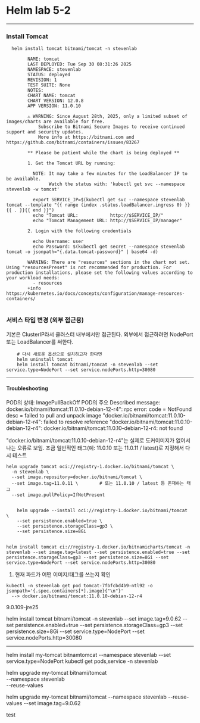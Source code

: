 
# Helm lab 5-2


-----

### Install Tomcat
```shell
  helm install tomcat bitnami/tomcat -n stevenlab
  
        NAME: tomcat
        LAST DEPLOYED: Tue Sep 30 08:31:26 2025
        NAMESPACE: stevenlab
        STATUS: deployed
        REVISION: 1
        TEST SUITE: None
        NOTES:
        CHART NAME: tomcat
        CHART VERSION: 12.0.8
        APP VERSION: 11.0.10
        
        ⚠ WARNING: Since August 28th, 2025, only a limited subset of images/charts are available for free.
            Subscribe to Bitnami Secure Images to receive continued support and security updates.
            More info at https://bitnami.com and https://github.com/bitnami/containers/issues/83267
        
        ** Please be patient while the chart is being deployed **
        
        1. Get the Tomcat URL by running:
        
          NOTE: It may take a few minutes for the LoadBalancer IP to be available.
                Watch the status with: 'kubectl get svc --namespace stevenlab -w tomcat'
        
          export SERVICE_IP=$(kubectl get svc --namespace stevenlab tomcat --template "{{ range (index .status.loadBalancer.ingress 0) }}{{ . }}{{ end }}")
          echo "Tomcat URL:            http://$SERVICE_IP/"
          echo "Tomcat Management URL: http://$SERVICE_IP/manager"
        
        2. Login with the following credentials
        
          echo Username: user
          echo Password: $(kubectl get secret --namespace stevenlab tomcat -o jsonpath="{.data.tomcat-password}" | base64 -d)
        
        WARNING: There are "resources" sections in the chart not set. Using "resourcesPreset" is not recommended for production. For production installations, please set the following values according to your workload needs:
          - resources
        +info https://kubernetes.io/docs/concepts/configuration/manage-resources-containers/
          
```

### 서비스 타입 변경 (외부 접근용)
기본은 ClusterIP라서 클러스터 내부에서만 접근된다. 외부에서 접근하려면 NodePort 또는 LoadBalancer를 써한다.
```shell
    # 다시 새로운 옵션으로 설치하고자 한다면
    helm uninstall tomcat
    helm install tomcat bitnami/tomcat -n stevenlab --set service.type=NodePort --set service.nodePorts.http=30080
```

-----
#### Troubleshooting
POD의 상태: ImagePullBackOff
POD의 주요 Described message: docker.io/bitnami/tomcat:11.0.10-debian-12-r4": rpc error: code = NotFound desc = failed to pull and unpack image "docker.io/bitnami/tomcat:11.0.10-debian-12-r4": failed to resolve reference "docker.io/bitnami/tomcat:11.0.10-debian-12-r4": docker.io/bitnami/tomcat:11.0.10-debian-12-r4: not found


"docker.io/bitnami/tomcat:11.0.10-debian-12-r4"는 실제로 도커이미지가 없어서 나는 오류로 보임.
조금 일반적인 태그(예: 11.0.10 또는 11.0.11 / latest)로 지정해서 다시 테스트
```shell
helm upgrade tomcat oci://registry-1.docker.io/bitnami/tomcat \
  -n stevenlab \
  --set image.repository=docker.io/bitnami/tomcat \
  --set image.tag=11.0.11 \        # 또는 11.0.10 / latest 등 존재하는 태그
  --set image.pullPolicy=IfNotPresent


    helm upgrade --install oci://registry-1.docker.io/bitnami/tomcat  \
    --set persistence.enabled=true \
    --set persistence.storageClass=gp3 \
    --set persistence.size=8Gi


helm install tomcat ci://registry-1.docker.io/bitnamicharts/tomcat -n stevenlab --set image.tag=latest --set persistence.enabled=true --set persistence.storageClass=gp3 --set persistence.size=8Gi --set service.type=NodePort --set service.nodePorts.http=30080

```



1. 현재 파드가 어떤 이미지/태그를 쓰는지 확인
```shell
kubectl -n stevenlab get pod tomcat-7fbfcbd4b9-ntl92 -o jsonpath='{.spec.containers[*].image}{"\n"}'
  --> docker.io/bitnami/tomcat:11.0.10-debian-12-r4
```



9.0.109-jre25


helm install tomcat bitnami/tomcat -n stevenlab --set image.tag=9.0.62 --set persistence.enabled=true --set persistence.storageClass=gp3 --set persistence.size=8Gi --set service.type=NodePort --set service.nodePorts.http=30080




---
helm install my-tomcat bitnamtomcat --namespace stevenlab --set service.type=NodePort
kubectl get pods,service -n stevenlab

helm upgrade my-tomcat bitnami/tomcat \
--namespace stevenlab \
--reuse-values

helm upgrade my-tomcat bitnami/tomcat --namespace stevenlab --reuse-values --set image.tag=9.0.62


test
